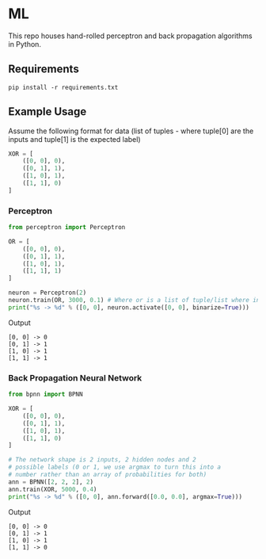 # ML

This repo houses hand-rolled perceptron and back propagation algorithms in Python.

## Requirements

`pip install -r requirements.txt`

## Example Usage

Assume the following format for data (list of tuples - where tuple[0] are the inputs and tuple[1] is the expected label)

```python
XOR = [
    ([0, 0], 0),
    ([0, 1], 1),
    ([1, 0], 1),
    ([1, 1], 0)
]
```

### Perceptron

```python
from perceptron import Perceptron

OR = [
    ([0, 0], 0),
    ([0, 1], 1),
    ([1, 0], 1),
    ([1, 1], 1)
]

neuron = Perceptron(2)
neuron.train(OR, 3000, 0.1) # Where or is a list of tuple/list where inputs are at index 0 and output is at index 1
print("%s -> %d" % ([0, 0], neuron.activate([0, 0], binarize=True)))
```

Output

```
[0, 0] -> 0
[0, 1] -> 1
[1, 0] -> 1
[1, 1] -> 1
```

### Back Propagation Neural Network

```python
from bpnn import BPNN

XOR = [
    ([0, 0], 0),
    ([0, 1], 1),
    ([1, 0], 1),
    ([1, 1], 0)
]

# The network shape is 2 inputs, 2 hidden nodes and 2 
# possible labels (0 or 1, we use argmax to turn this into a 
# number rather than an array of probabilities for both)
ann = BPNN([2, 2, 2], 2)
ann.train(XOR, 5000, 0.4)
print("%s -> %d" % ([0, 0], ann.forward([0.0, 0.0], argmax=True)))
```

Output

```
[0, 0] -> 0
[0, 1] -> 1
[1, 0] -> 1
[1, 1] -> 0
```